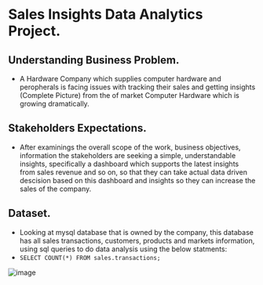 # Sales Insights Data Analytics Project.

## Understanding Business Problem.

* A Hardware Company which supplies computer hardware and peropherals is facing issues with tracking their sales and getting insights (Complete Picture) from the of market Computer Hardware which is growing dramatically.

## Stakeholders Expectations.

* After examinings the overall scope of the work, business objectives, information the stakeholders are seeking a simple, understandable insights, specifically a dashboard which supports the latest insights from sales revenue and so on, so that they can take actual data driven descision based on this dashboard and insights so they can increase the sales of the company.

## Dataset.

* Looking at mysql database that is owned by the company, this database has all sales transactions, customers, products and markets information, using sql queries to do data analysis using the below statments:
*  `SELECT COUNT(*) FROM sales.transactions;`

  ![image](https://user-images.githubusercontent.com/62806731/206025036-04c8d6e6-a7e1-44bd-966c-f49f3d61f874.png) 
